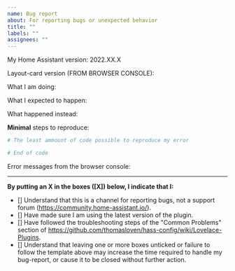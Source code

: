 ```yaml
---
name: Bug report
about: For reporting bugs or unexpected behavior
title: ""
labels: ""
assignees: ""
---
```


My Home Assistant version: 2022.XX.X

Layout-card version (FROM BROWSER CONSOLE):

What I am doing:

What I expected to happen:

What happened instead:

**Minimal** steps to reproduce:

```yaml
# The least ammount of code possible to reproduce my error

# End of code
```

Error messages from the browser console:

---

**By putting an X in the boxes ([X]) below, I indicate that I:**

- [] Understand that this is a channel for reporting bugs, not a support forum (https://community.home-assistant.io/).
- [] Have made sure I am using the latest version of the plugin.
- [] Have followed the troubleshooting steps of the "Common Problems" section of https://github.com/thomasloven/hass-config/wiki/Lovelace-Plugins.
- [] Understand that leaving one or more boxes unticked or failure to follow the template above may increase the time required to handle my bug-report, or cause it to be closed without further action.
